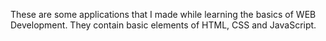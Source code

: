 These are some applications that I made while learning the basics of WEB Development. They contain basic elements of HTML, CSS and JavaScript.
